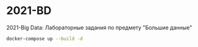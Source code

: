 # 2021-BD
2021-Big Data: Лабораторные задания по предмету "Большие данные"

```bash
docker-compose up --build -d
```